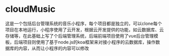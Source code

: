 # cloudMusic
这是一个包括后台管理系统的音乐小程序，每个项目都是独立的，可以clone每个项目在本地运行，小程序使用了云开发，根据云开发提供的功能，如云数据库、云存储等，在此基础上写了个后端管理系统，后端前端项目使用了vue后台管理模板，后端项目则使用了基于node.js的koa框架来对接小程序的云数据库，操作数据库的内容，从而让小程序的内容可以修改
